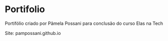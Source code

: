# Portifolio
Portifólio criado por Pâmela Possani para conclusão do curso Elas na Tech

Site:
pampossani.github.io
